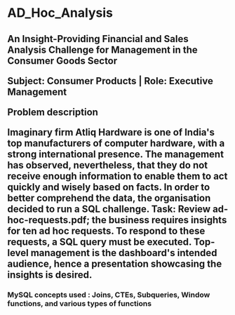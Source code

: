 

<h1>AD_Hoc_Analysis </h1>
<h2>An Insight-Providing Financial and Sales Analysis Challenge for Management in the Consumer Goods Sector

Subject: Consumer Products | Role: Executive Management


Problem description

Imaginary firm Atliq Hardware is one of India's top manufacturers of computer hardware, with a strong international presence. The management has observed, nevertheless, that they do not receive enough information to enable them to act quickly and wisely based on facts. In order to better comprehend the data, the organisation decided to run a SQL challenge. Task: Review ad-hoc-requests.pdf; the business requires insights for ten ad hoc requests. To respond to these requests, a SQL query must be executed. Top-level management is the dashboard's intended audience, hence a presentation showcasing the insights is desired.
</h2>
<h3>
  MySQL concepts used :
  Joins, CTEs, Subqueries, Window functions, and various types of functions
</h3>
